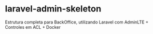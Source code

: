 # laravel-admin-skeleton
Estrutura completa para BackOffice, utilizando Laravel com AdminLTE + Controles em ACL + Docker
